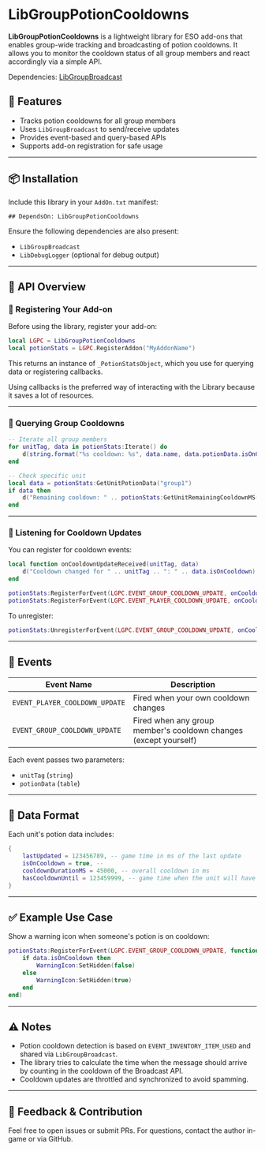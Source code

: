 # LibGroupPotionCooldowns

**LibGroupPotionCooldowns** is a lightweight library for ESO add-ons that enables group-wide tracking and broadcasting of potion cooldowns. It allows you to monitor the cooldown status of all group members and react accordingly via a simple API.

Dependencies: [LibGroupBroadcast](https://www.esoui.com/downloads/fileinfo.php?id=1337)

## 🚀 Features

* Tracks potion cooldowns for all group members
* Uses `LibGroupBroadcast` to send/receive updates
* Provides event-based and query-based APIs
* Supports add-on registration for safe usage

---

## 📦 Installation

Include this library in your `AddOn.txt` manifest:

```
## DependsOn: LibGroupPotionCooldowns
```

Ensure the following dependencies are also present:

* `LibGroupBroadcast`
* `LibDebugLogger` (optional for debug output)

---

## 🧪 API Overview

### 🔹 Registering Your Add-on

Before using the library, register your add-on:

```lua
local LGPC = LibGroupPotionCooldowns
local potionStats = LGPC.RegisterAddon("MyAddonName")
```

This returns an instance of `_PotionStatsObject`, which you use for querying data or registering callbacks.

Using callbacks is the preferred way of interacting with the Library because it saves a lot of resources.

---

### 🔹 Querying Group Cooldowns

```lua
-- Iterate all group members
for unitTag, data in potionStats:Iterate() do
    d(string.format("%s cooldown: %s", data.name, data.potionData.isOnCooldown))
end

-- Check specific unit
local data = potionStats:GetUnitPotionData("group1")
if data then
    d("Remaining cooldown: " .. potionStats:GetUnitRemainingCooldownMS("group1"))
end
```

---

### 🔹 Listening for Cooldown Updates

You can register for cooldown events:

```lua
local function onCooldownUpdateReceived(unitTag, data)
    d("Cooldown changed for " .. unitTag .. ": " .. data.isOnCooldown)
end

potionStats:RegisterForEvent(LGPC.EVENT_GROUP_COOLDOWN_UPDATE, onCooldownUpdateReceived)
potionStats:RegisterForEvent(LGPC.EVENT_PLAYER_COOLDOWN_UPDATE, onCooldownUpdateReceived)
```

To unregister:

```lua
potionStats:UnregisterForEvent(LGPC.EVENT_GROUP_COOLDOWN_UPDATE, onCooldownUpdateReceived)
```

---

## 🧰 Events

| Event Name                     | Description                                                      |
| ------------------------------ |------------------------------------------------------------------|
| `EVENT_PLAYER_COOLDOWN_UPDATE` | Fired when your own cooldown changes                             |
| `EVENT_GROUP_COOLDOWN_UPDATE`  | Fired when any group member's cooldown changes (except yourself) |

Each event passes two parameters:

* `unitTag` (`string`)
* `potionData` (`table`)

---

## 📖 Data Format

Each unit's potion data includes:

```lua
{
    lastUpdated = 123456789, -- game time in ms of the last update
    isOnCooldown = true, -- 
    cooldownDurationMS = 45000, -- overall cooldown in ms
    hasCooldownUntil = 123459999, -- game time when the unit will have no cooldown anymore
}
```

---

## ✅ Example Use Case

Show a warning icon when someone's potion is on cooldown:

```lua
potionStats:RegisterForEvent(LGPC.EVENT_GROUP_COOLDOWN_UPDATE, function(tag, data)
    if data.isOnCooldown then
        WarningIcon:SetHidden(false)
    else 
        WarningIcon:SetHidden(true)
    end
end)
```

---

## ⚠️ Notes

* Potion cooldown detection is based on `EVENT_INVENTORY_ITEM_USED` and shared via `LibGroupBroadcast`.
* The library tries to calculate the time when the message should arrive by counting in the cooldown of the Broadcast API.
* Cooldown updates are throttled and synchronized to avoid spamming.

---

## 💬 Feedback & Contribution

Feel free to open issues or submit PRs. For questions, contact the author in-game or via GitHub.
